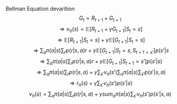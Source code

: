 Bellman Equation devarition
$$G_{t} = R_{t+1}+ G_{t+1}$$
$$\Rightarrow v_{\pi}(s) = \mathbb{E}\Big[R_{t+1}+\gamma G_{t+1}\vert S_{t} = s\Big]$$
$$\Rightarrow \mathbb{E} \Big[R_{t+1}\vert S_{t}=s\Big]+\gamma\mathbb{E}\Big[G_{t+1}\vert S_{t}=s\Big]$$
$$\Rightarrow \sum_a\pi(a\vert s) \sum_rp(r\vert s,a)r + \gamma\mathbb{E}\Big[G_{t+1}\vert S_{t}=s,S_{t+1=s'}\Big]p(s'\vert s$$
$$\Rightarrow \sum_a\pi(a|s)\sum_r p(r|s,a)r +γ\mathbb{E}\Big[G_{t+1}|S_{t+1}=s'\Big]p(s'|s)$$
$$\Rightarrow\sum_a\pi(a\vert s)\sum_rp(r\vert s,a)+\gamma\sum_{s'}v_{\pi}(s')\sum_a\pi(a\vert s)\sum_{s'}p(s'\vert s,a)$$
$$\Rightarrow r_{\pi}(s)+\gamma\sum_{s'}v_{\pi}(s')p(s'\vert s)$$
$$v_{\pi}(s)=\sum_a \pi(a\vert s)\sum_r p(r\vert s,a)+\gamma sum_a \pi(a\vert s)\sum_{s'}v_{\pi}(s')p(s'\vert s,a)$$




<!--stackedit_data:
eyJoaXN0b3J5IjpbMjE0MzAzOTI5OF19
-->